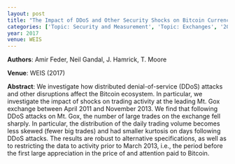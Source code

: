 ```yaml
---
layout: post
title: "The Impact of DDoS and Other Security Shocks on Bitcoin Currency Exchanges: Evidence from Mt. Gox"
categories: ['Topic: Security and Measurement', 'Topic: Exchanges', '2017', 'Venue: WEIS']
year: 2017
venue: WEIS
---
```

**Authors**: Amir Feder, Neil Gandal, J. Hamrick, T. Moore

**Venue**: WEIS (2017)

**Abstract**: We investigate how distributed denial-of-service (DDoS) attacks and other disruptions affect the Bitcoin ecosystem. In particular, we investigate the impact of shocks on trading activity at the leading Mt. Gox exchange between April 2011 and November 2013. We find that following DDoS attacks on Mt. Gox, the number of large trades on the exchange fell sharply. In particular, the distribution of the daily trading volume becomes less skewed (fewer big trades) and had smaller kurtosis on days following DDoS attacks. The results are robust to alternative specifications, as well as to restricting the data to activity prior to March 2013, i.e., the period before the first large appreciation in the price of and attention paid to Bitcoin.
